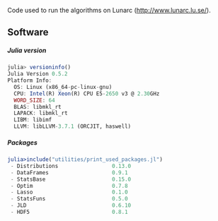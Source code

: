 Code used to run the algorithms on Lunarc (http://www.lunarc.lu.se/).

## Software

##### Julia version  

```julia
julia> versioninfo()
Julia Version 0.5.2
Platform Info:
  OS: Linux (x86_64-pc-linux-gnu)
  CPU: Intel(R) Xeon(R) CPU E5-2650 v3 @ 2.30GHz
  WORD_SIZE: 64
  BLAS: libmkl_rt
  LAPACK: libmkl_rt
  LIBM: libimf
  LLVM: libLLVM-3.7.1 (ORCJIT, haswell)
```

##### Packages

```julia 
julia>include("utilities/print_used_packages.jl")
 - Distributions                 0.13.0
 - DataFrames                    0.9.1
 - StatsBase                     0.15.0
 - Optim                         0.7.8
 - Lasso                         0.1.0
 - StatsFuns                     0.5.0
 - JLD                           0.6.10
 - HDF5                          0.8.1

```

